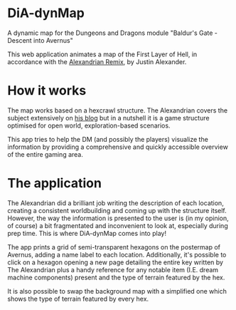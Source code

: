 # DiA-dynMap
A dynamic map for the Dungeons and Dragons module "Baldur's Gate - Descent into Avernus"

This web application animates a map of the First Layer of Hell, in accordance with the [Alexandrian Remix](https://thealexandrian.net/wordpress/44214/roleplaying-games/remixing-avernus), by Justin Alexander.

# How it works
The map works based on a hexcrawl structure. The Alexandrian covers the subject extensively on [his blog](https://thealexandrian.net/wordpress/46020/roleplaying-games/5e-hexcrawl) but in a nutshell it is a game structure optimised for open world, exploration-based scenarios.

This app tries to help the DM (and possibly the players) visualize the information by providing a comprehensive and quickly accessible overview of the entire gaming area.

# The application
The Alexandrian did a brilliant job writing the description of each location, creating a consistent worldbuilding and coming up with the structure itself. However, the way the information is presented to the user is (in my opinion, of course) a bit fragmentated and inconvenient to look at, especially during prep time. This is where DiA-dynMap comes into play!

The app prints a grid of semi-transparent hexagons on the postermap of Avernus, adding a name label to each location. Additionally, it's possible to click on a hexagon opening a new page detailing the entire key written by The Alexandrian plus a handy reference for any notable item (I.E. dream machine components) present and the type of terrain featured by the hex.

It is also possible to swap the background map with a simplified one which shows the type of terrain featured by every hex.